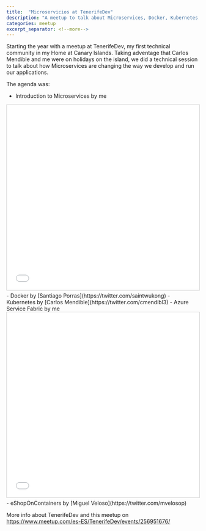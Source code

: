 ```yaml
---
title:  "Microservicios at TenerifeDev"
description: "A meetup to talk about Microservices, Docker, Kubernetes, Service Fabric"
categories: meetup
excerpt_separator: <!--more-->
---
```


Starting the year with a meetup at TenerifeDev, my first technical community in my Home at Canary Islands. Taking adventage that Carlos Mendible and me were on holidays on the island, we did a technical session to talk about how Microservices are changing the way we develop and run our applications. 
<!--more-->

The agenda was:

- Introduction to Microservices by me
<iframe src="//www.slideshare.net/slideshow/embed_code/key/IsFnRIFIOisEr2" width="595" height="485" frameborder="0" marginwidth="0" marginheight="0" scrolling="no" style="border:1px solid #CCC; border-width:1px; margin-bottom:5px; max-width: 100%;" allowfullscreen> </iframe> 
- Docker by [Santiago Porras](https://twitter.com/saintwukong)
- Kubernetes by [Carlos Mendible](https://twitter.com/cmendibl3)
- Azure Service Fabric by me
<iframe src="//www.slideshare.net/slideshow/embed_code/key/i7FRTnkDPOxXAq" width="595" height="485" frameborder="0" marginwidth="0" marginheight="0" scrolling="no" style="border:1px solid #CCC; border-width:1px; margin-bottom:5px; max-width: 100%;" allowfullscreen> </iframe> 
- eShopOnContainers by [Miguel Veloso](https://twitter.com/mvelosop)


More info about TenerifeDev and this meetup on <https://www.meetup.com/es-ES/TenerifeDev/events/256951676/>